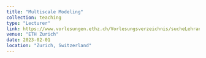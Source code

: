 ```yaml
---
title: "Multiscale Modeling"
collection: teaching
type: "Lecturer"
link: https://www.vorlesungen.ethz.ch/Vorlesungsverzeichnis/sucheLehrangebotPre.view?cookietest=true
venue: "ETH Zurich"
date: 2023-02-01
location: "Zurich, Switzerland"
---
```


